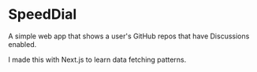 # SpeedDial

A simple web app that shows a user's GitHub repos that have Discussions enabled. 

I made this with Next.js to learn data fetching patterns.
